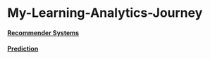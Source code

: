 # My-Learning-Analytics-Journey


#### [Recommender Systems](https://github.com/tomato018/recommender-systems)
#### [Prediction](https://github.com/tomato018/prediction)
